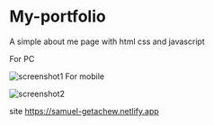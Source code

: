 # My-portfolio
A simple about me page with html css and javascript


For PC



![screenshot1](https://github.com/Samuel109331/My-portfolio/assets/60266765/63a5ff73-67c3-4b3c-86f6-7c2abcbc78d3)
For mobile


![screenshot2](https://github.com/Samuel109331/My-portfolio/assets/60266765/f3f1b68f-6b94-4c51-b8ba-5ee327b15bac)


site  https://samuel-getachew.netlify.app
